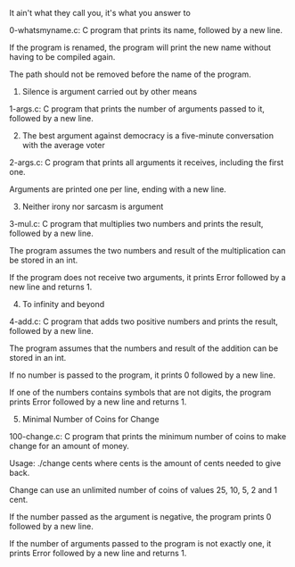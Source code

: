 It ain't what they call you, it's what you answer to



0-whatsmyname.c: C program that prints its name, followed by a new line.

If the program is renamed, the program will print the new name without having to be compiled again.

The path should not be removed before the name of the program.

1. Silence is argument carried out by other means



1-args.c: C program that prints the number of arguments passed to it, followed by a new line.

2. The best argument against democracy is a five-minute conversation with the average voter



2-args.c: C program that prints all arguments it receives, including the first one.

Arguments are printed one per line, ending with a new line.

3. Neither irony nor sarcasm is argument



3-mul.c: C program that multiplies two numbers and prints the result, followed by a new line.

The program assumes the two numbers and result of the multiplication can be stored in an int.

If the program does not receive two arguments, it prints Error followed by a new line and returns 1.

4. To infinity and beyond



4-add.c: C program that adds two positive numbers and prints the result, followed by a new line.

The program assumes that the numbers and result of the addition can be stored in an int.

If no number is passed to the program, it prints 0 followed by a new line.

If one of the numbers contains symbols that are not digits, the program prints Error followed by a new line and returns 1.

5. Minimal Number of Coins for Change



100-change.c: C program that prints the minimum number of coins to make change for an amount of money.

Usage: ./change cents where cents is the amount of cents needed to give back.

Change can use an unlimited number of coins of values 25, 10, 5, 2 and 1 cent.

If the number passed as the argument is negative, the program prints 0 followed by a new line.

If the number of arguments passed to the program is not exactly one, it prints Error followed by a new line and returns 1.
